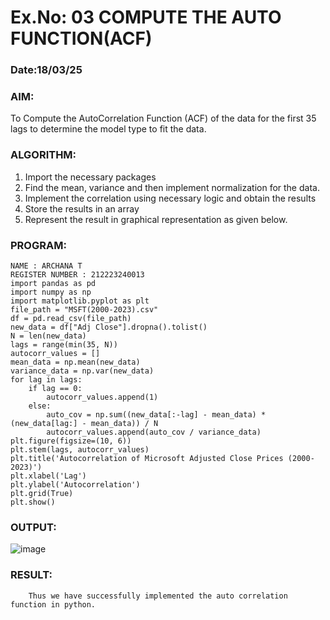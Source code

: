 # Ex.No: 03   COMPUTE THE AUTO FUNCTION(ACF)
### Date:18/03/25 

### AIM:
To Compute the AutoCorrelation Function (ACF) of the data for the first 35 lags to determine the model
type to fit the data.
### ALGORITHM:
1. Import the necessary packages
2. Find the mean, variance and then implement normalization for the data.
3. Implement the correlation using necessary logic and obtain the results
4. Store the results in an array
5. Represent the result in graphical representation as given below.
### PROGRAM:
```
NAME : ARCHANA T
REGISTER NUMBER : 212223240013
import pandas as pd
import numpy as np
import matplotlib.pyplot as plt
file_path = "MSFT(2000-2023).csv"  
df = pd.read_csv(file_path)
new_data = df["Adj Close"].dropna().tolist()
N = len(new_data)
lags = range(min(35, N))
autocorr_values = []
mean_data = np.mean(new_data)
variance_data = np.var(new_data)
for lag in lags:
    if lag == 0:
        autocorr_values.append(1)
    else:
        auto_cov = np.sum((new_data[:-lag] - mean_data) * (new_data[lag:] - mean_data)) / N
        autocorr_values.append(auto_cov / variance_data) 
plt.figure(figsize=(10, 6))
plt.stem(lags, autocorr_values)  
plt.title('Autocorrelation of Microsoft Adjusted Close Prices (2000-2023)')
plt.xlabel('Lag')
plt.ylabel('Autocorrelation')
plt.grid(True)
plt.show()
```


### OUTPUT:
![image](https://github.com/user-attachments/assets/743d96bf-f574-452c-9e2f-d0a22553dbc5)


### RESULT:
        Thus we have successfully implemented the auto correlation function in python.
